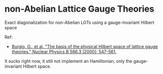 # non-Abelian Lattice Gauge Theories

Exact diagonalization for non-Abelian LGTs using a gauge-invariant Hilbert space

Ref:
 - [Burgio, G., et al. "The basis of the physical Hilbert space of lattice gauge theories." Nuclear Physics B 566.3 (2000): 547-561.](https://doi.org/10.1016/S0550-3213(99)00533-7)


It sucks right now, it still not implement an Hamiltonian, only the gauge-invariant Hilbert space.
